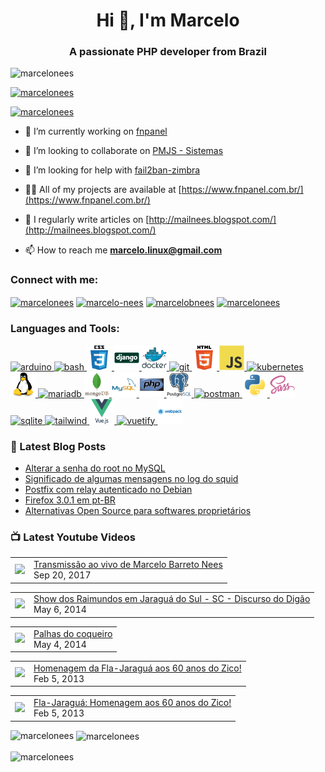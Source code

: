 <h1 align="center">Hi 👋, I'm Marcelo</h1>
<h3 align="center">A passionate PHP developer from Brazil</h3>

<p align="left"> <img src="https://komarev.com/ghpvc/?username=marcelonees&label=Profile%20views&color=0e75b6&style=flat" alt="marcelonees" /> </p>

<p align="left"> <a href="https://github.com/ryo-ma/github-profile-trophy"><img src="https://github-profile-trophy.vercel.app/?username=marcelonees" alt="marcelonees" /></a> </p>

<p align="left"> <a href="https://twitter.com/marcelonees" target="blank"><img src="https://img.shields.io/twitter/follow/marcelonees?logo=twitter&style=for-the-badge" alt="marcelonees" /></a> </p>

- 🔭 I’m currently working on [fnpanel](https://github.com/marcelonees/fnpanel)

- 👯 I’m looking to collaborate on [PMJS - Sistemas](https://github.com/devspmjs/ambiente_sistemas)

- 🤝 I’m looking for help with [fail2ban-zimbra](https://github.com/marcelonees/fail2ban-zimbra)

- 👨‍💻 All of my projects are available at [https://www.fnpanel.com.br/](https://www.fnpanel.com.br/)

- 📝 I regularly write articles on [http://mailnees.blogspot.com/](http://mailnees.blogspot.com/)

- 📫 How to reach me **marcelo.linux@gmail.com**

<h3 align="left">Connect with me:</h3>
<p align="left">
<a href="https://twitter.com/marcelonees" target="blank"><img align="center" src="https://raw.githubusercontent.com/rahuldkjain/github-profile-readme-generator/master/src/images/icons/Social/twitter.svg" alt="marcelonees" height="30" width="40" /></a>
<a href="https://linkedin.com/in/marcelo-nees" target="blank"><img align="center" src="https://raw.githubusercontent.com/rahuldkjain/github-profile-readme-generator/master/src/images/icons/Social/linked-in-alt.svg" alt="marcelo-nees" height="30" width="40" /></a>
<a href="https://instagram.com/marcelobnees" target="blank"><img align="center" src="https://raw.githubusercontent.com/rahuldkjain/github-profile-readme-generator/master/src/images/icons/Social/instagram.svg" alt="marcelobnees" height="30" width="40" /></a>
<a href="https://www.youtube.com/c/marcelonees" target="blank"><img align="center" src="https://raw.githubusercontent.com/rahuldkjain/github-profile-readme-generator/master/src/images/icons/Social/youtube.svg" alt="marcelonees" height="30" width="40" /></a>
</p>

<h3 align="left">Languages and Tools:</h3>
<p align="left">
    <a href="https://www.arduino.cc/" target="_blank" rel="noreferrer">
        <img src="https://cdn.worldvectorlogo.com/logos/arduino-1.svg" alt="arduino" width="40" height="40"/>
    </a>
    <a href="https://www.gnu.org/software/bash/" target="_blank" rel="noreferrer">
        <img src="https://www.vectorlogo.zone/logos/gnu_bash/gnu_bash-icon.svg" alt="bash" width="40" height="40"/>
    </a>
    <a href="https://www.w3schools.com/css/" target="_blank" rel="noreferrer">
        <img src="https://raw.githubusercontent.com/devicons/devicon/master/icons/css3/css3-original-wordmark.svg" alt="css3" width="40" height="40"/>
    </a>
    <a href="https://www.djangoproject.com/" target="_blank" rel="noreferrer">
        <img src="https://raw.githubusercontent.com/devicons/devicon/master/icons/django/django-original.svg" alt="django" width="40" height="40"/>
    </a>
    <a href="https://www.docker.com/" target="_blank" rel="noreferrer">
        <img src="https://raw.githubusercontent.com/devicons/devicon/master/icons/docker/docker-original-wordmark.svg" alt="docker" width="40" height="40"/>
    </a>
    <a href="https://git-scm.com/" target="_blank" rel="noreferrer">
        <img src="https://www.vectorlogo.zone/logos/git-scm/git-scm-icon.svg" alt="git" width="40" height="40"/>
    </a>
    <a href="https://www.w3.org/html/" target="_blank" rel="noreferrer">
        <img src="https://raw.githubusercontent.com/devicons/devicon/master/icons/html5/html5-original-wordmark.svg" alt="html5" width="40" height="40"/>
    </a>
    <a href="https://developer.mozilla.org/en-US/docs/Web/JavaScript" target="_blank" rel="noreferrer">
        <img src="https://raw.githubusercontent.com/devicons/devicon/master/icons/javascript/javascript-original.svg" alt="javascript" width="40" height="40"/>
    </a>
    <a href="https://kubernetes.io" target="_blank" rel="noreferrer">
        <img src="https://www.vectorlogo.zone/logos/kubernetes/kubernetes-icon.svg" alt="kubernetes" width="40" height="40"/>
    </a>
    <a href="https://www.linux.org/" target="_blank" rel="noreferrer">
        <img src="https://raw.githubusercontent.com/devicons/devicon/master/icons/linux/linux-original.svg" alt="linux" width="40" height="40"/>
    </a>
    <a href="https://mariadb.org/" target="_blank" rel="noreferrer">
        <img src="https://www.vectorlogo.zone/logos/mariadb/mariadb-icon.svg" alt="mariadb" width="40" height="40"/>
    </a>
    <a href="https://www.mongodb.com/" target="_blank" rel="noreferrer">
        <img src="https://raw.githubusercontent.com/devicons/devicon/master/icons/mongodb/mongodb-original-wordmark.svg" alt="mongodb" width="40" height="40"/>
    </a>
    <a href="https://www.mysql.com/" target="_blank" rel="noreferrer">
        <img src="https://raw.githubusercontent.com/devicons/devicon/master/icons/mysql/mysql-original-wordmark.svg" alt="mysql" width="40" height="40"/>
    </a>
    <a href="https://www.php.net" target="_blank" rel="noreferrer">
        <img src="https://raw.githubusercontent.com/devicons/devicon/master/icons/php/php-original.svg" alt="php" width="40" height="40"/>
    </a>
    <a href="https://www.postgresql.org" target="_blank" rel="noreferrer">
        <img src="https://raw.githubusercontent.com/devicons/devicon/master/icons/postgresql/postgresql-original-wordmark.svg" alt="postgresql" width="40" height="40"/>
    </a>
    <a href="https://postman.com" target="_blank" rel="noreferrer">
        <img src="https://www.vectorlogo.zone/logos/getpostman/getpostman-icon.svg" alt="postman" width="40" height="40"/>
    </a>
    <a href="https://www.python.org" target="_blank" rel="noreferrer">
        <img src="https://raw.githubusercontent.com/devicons/devicon/master/icons/python/python-original.svg" alt="python" width="40" height="40"/>
    </a>
    <a href="https://sass-lang.com" target="_blank" rel="noreferrer">
        <img src="https://raw.githubusercontent.com/devicons/devicon/master/icons/sass/sass-original.svg" alt="sass" width="40" height="40"/>
    </a>
    <a href="https://www.sqlite.org/" target="_blank" rel="noreferrer">
        <img src="https://www.vectorlogo.zone/logos/sqlite/sqlite-icon.svg" alt="sqlite" width="40" height="40"/>
    </a>
    <a href="https://tailwindcss.com/" target="_blank" rel="noreferrer">
        <img src="https://www.vectorlogo.zone/logos/tailwindcss/tailwindcss-icon.svg" alt="tailwind" width="40" height="40"/>
    </a>
    <a href="https://vuejs.org/" target="_blank" rel="noreferrer">
        <img src="https://raw.githubusercontent.com/devicons/devicon/master/icons/vuejs/vuejs-original-wordmark.svg" alt="vuejs" width="40" height="40"/>
    </a>
    <a href="https://vuetifyjs.com/en/" target="_blank" rel="noreferrer">
        <img src="https://bestofjs.org/logos/vuetify.svg" alt="vuetify" width="40" height="40"/>
    </a>
    <a href="https://webpack.js.org" target="_blank" rel="noreferrer">
        <img src="https://raw.githubusercontent.com/devicons/devicon/d00d0969292a6569d45b06d3f350f463a0107b0d/icons/webpack/webpack-original-wordmark.svg" alt="webpack" width="40" height="40"/>
    </a>
</p>

### 📕 Latest Blog Posts
<!-- BLOG-POST-LIST:START -->
- [Alterar a senha do root no MySQL](https://mailnees.blogspot.com/2009/04/alterar-senha-do-root-no-mysql.html)
- [Significado de algumas mensagens no log do squid](https://mailnees.blogspot.com/2008/10/significado-de-algumas-mensagens-no-log.html)
- [Postfix com relay autenticado no Debian](https://mailnees.blogspot.com/2008/09/postfix-com-relay-autenticado-no-debian.html)
- [Firefox 3.0.1 em pt-BR](https://mailnees.blogspot.com/2008/07/firefox-301-em-pt-br.html)
- [Alternativas Open Source para softwares proprietários](https://mailnees.blogspot.com/2008/07/alternativas-open-source-para-softwares.html)
<!-- BLOG-POST-LIST:END -->

### 📺 Latest Youtube Videos
<!-- YOUTUBE:START --><table><tr><td><a href="https://www.youtube.com/watch?v=3rbQgOwk6pY"><img width="140px" src="https://i.ytimg.com/vi/3rbQgOwk6pY/mqdefault.jpg"></a></td>
<td><a href="https://www.youtube.com/watch?v=3rbQgOwk6pY">Transmissão ao vivo de Marcelo Barreto Nees</a><br/>Sep 20, 2017</td></tr></table>
<table><tr><td><a href="https://www.youtube.com/watch?v=h6Whs7_avjw"><img width="140px" src="https://i.ytimg.com/vi/h6Whs7_avjw/mqdefault.jpg"></a></td>
<td><a href="https://www.youtube.com/watch?v=h6Whs7_avjw">Show dos Raimundos em Jaraguá do Sul - SC - Discurso do Digão</a><br/>May 6, 2014</td></tr></table>
<table><tr><td><a href="https://www.youtube.com/watch?v=4HC0QacoUCs"><img width="140px" src="https://i.ytimg.com/vi/4HC0QacoUCs/mqdefault.jpg"></a></td>
<td><a href="https://www.youtube.com/watch?v=4HC0QacoUCs">Palhas do coqueiro</a><br/>May 4, 2014</td></tr></table>
<table><tr><td><a href="https://www.youtube.com/watch?v=tzlPXHgIeek"><img width="140px" src="https://i.ytimg.com/vi/tzlPXHgIeek/mqdefault.jpg"></a></td>
<td><a href="https://www.youtube.com/watch?v=tzlPXHgIeek">Homenagem da Fla-Jaraguá aos 60 anos do Zico!</a><br/>Feb 5, 2013</td></tr></table>
<table><tr><td><a href="https://www.youtube.com/watch?v=PZm_mrm_ULQ"><img width="140px" src="https://i.ytimg.com/vi/PZm_mrm_ULQ/mqdefault.jpg"></a></td>
<td><a href="https://www.youtube.com/watch?v=PZm_mrm_ULQ">Fla-Jaraguá: Homenagem aos 60 anos do Zico!</a><br/>Feb 5, 2013</td></tr></table>
<!-- YOUTUBE:END -->

<p><img align="left" src="https://github-readme-stats.vercel.app/api/top-langs?username=marcelonees&show_icons=true&locale=en&layout=compact" alt="marcelonees" /></p>

<p>&nbsp;<img align="center" src="https://github-readme-stats.vercel.app/api?username=marcelonees&show_icons=true&locale=en" alt="marcelonees" /></p>

<p><img align="center" src="https://github-readme-streak-stats.herokuapp.com/?user=marcelonees&" alt="marcelonees" /></p>
